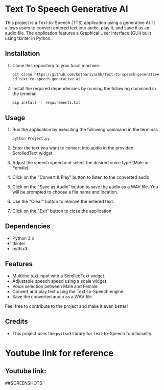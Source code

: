 
# Text To Speech Generative AI

This project is a Text-to-Speech (TTS) application using a generative AI. It allows users to convert entered text into audio, play it, and save it as an audio file. The application features a Graphical User Interface (GUI) built using tkinter in Python.

## Installation

1. Clone this repository to your local machine.

    ```bash
    git clone https://github.com/kothariyashh/text-to-speech-generative-ai.git
    cd text-to-speech-generative-ai
    ```

2. Install the required dependencies by running the following command in the terminal:

    ```bash
    pip install -r requirements.txt
    ```

## Usage

1. Run the application by executing the following command in the terminal:

    ```bash
    python Project.py
    ```

2. Enter the text you want to convert into audio in the provided ScrolledText widget.

3. Adjust the speech speed and select the desired voice type (Male or Female).

4. Click on the "Convert & Play" button to listen to the converted audio.

5. Click on the "Save as Audio" button to save the audio as a WAV file. You will be prompted to choose a file name and location.

6. Use the "Clear" button to remove the entered text.

7. Click on the "Exit" button to close the application.

## Dependencies

- Python 3.x
- tkinter
- pyttsx3

## Features

- Multiline text input with a ScrolledText widget.
- Adjustable speech speed using a scale widget.
- Voice selection between Male and Female.
- Convert and play text using the Text-to-Speech engine.
- Save the converted audio as a WAV file.

Feel free to contribute to the project and make it even better!

## Credits

- This project uses the `pyttsx3` library for Text-to-Speech functionality.

# Youtube link for reference

## Youtube link:

##SCREENSHOTS
